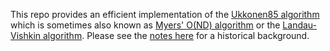 This repo provides an efficient implementation of the [Ukkonen85
algorithm][U85] which is sometimes also known as [Myers' O(ND)
algorithm][myers86] or the [Landau-Vishkin algorithm][lv89]. Please see the
[notes here][note] for a historical background.

[U85]: https://www.sciencedirect.com/science/article/pii/S0019995885800462
[myers86]: https://link.springer.com/article/10.1007/BF01840446
[lv89]: https://doi.org/10.1016/0196-6774(89)90010-2
[note]: https://github.com/lh3/miniwfa#historical-notes-on-wfa-and-related-algorithms
